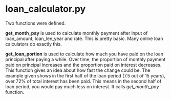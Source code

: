 # loan_calculator.py
Two functions were defined.

<b>get_month_pay</b> is used to calculate monthly payment after input of loan_amount, loan_len_year and rate. This is pretty basic. Many
online loan calculators do exactly this.

<b>get_loan_portion</b> is used to calculate how much you have paid on the loan principal after paying a while. Over time, the proportion
of monthly payment paid on principal increases and the proportion paid on interest decreases. This function gives an idea about how fast
the change could be. The example given shows in the first half of the loan period (7.5 out of 15 years), over 72% of total interest has 
been paid. This means in the second half of loan period, you would pay much less on interest. It calls <i>get_month_pay</i> function.

